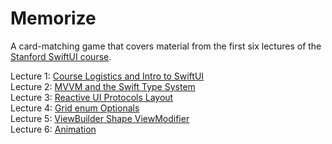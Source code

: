 # Memorize

A card-matching game that covers material from the first six lectures of the [Stanford SwiftUI course](https://cs193p.sites.stanford.edu/).

Lecture 1: [Course Logistics and Intro to SwiftUI](https://youtu.be/jbtqIBpUG7g)  
Lecture 2: [MVVM and the Swift Type System](https://youtu.be/4GjXq2Sr55Q)  
Lecture 3: [Reactive UI Protocols Layout](https://youtu.be/SIYdYpPXil4)  
Lecture 4: [Grid enum Optionals](https://youtu.be/eHEeWzFP6O4)  
Lecture 5: [ViewBuilder Shape ViewModifier](https://youtu.be/oDKDGCRdSHc)  
Lecture 6: [Animation](https://youtu.be/3krC2c56ceQ)  
